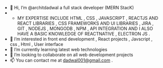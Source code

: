 - 👋 Hi, I’m @architdadwal a full stack developer (MERN StacK)
- - MY EXPERTISE INCLUDE HTML , CSS , JAVASCRIPT , REACTJS AND REACT LIBRARIES , CSS FRAMEWORKS AND UI LIBRARIES , JIRA , GIT , NODEJS , MONGODB , NPM  , API INTEGRATION  AND I ALSO HAVE A BASIC KNOWLEDGE OF  REACTNATIVE , ELECTRON JS . 
- 👀 I’m interested in front end development , React projects , Javscript , css , Html , User interface
- 🌱 I’m currently learning latest web technologies 
- 💞️ I’m looking to collaborate on all web development projects 
- 📫 You can contact me at dadwal001@gmail.com  .


<!---
architdadwal/architdadwal is a ✨ special ✨ repository because its `README.md` (this file) appears on your GitHub profile.
You can click the Preview link to take a look at your changes.
--->
